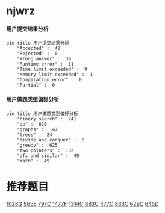 # njwrz

<!-- tabs:start -->



#### **用户提交结果分析**

```mermaid
pie title 用户提交结果分析
    "Accepted" :  42
    "Rejected" :  0
    "Wrong answer" :  36
    "Runtime error" :  11
    "Time limit exceeded" :  9
    "Memory limit exceeded" :  1
    "Compilation error" :  0
    "Partial" :  0
```

#### **用户做题类型偏好分析**

```mermaid
pie title 用户做题类型偏好分析
    "binary search" :  241
    "dp" :  820
    "graphs" :  147
    "trees" :  24
    "divide and conquer" :  0
    "greedy" :  625
    "two pointers" :  132
    "dfs and similar" :  49
    "math" :  49
```



<!-- tabs:end -->
# 推荐题目
[1028G](https://codeforces.com/contest/1028/problem/G)
[965E](https://codeforces.com/contest/965/problem/E)
[797C](https://codeforces.com/contest/797/problem/C)
[1477F](https://codeforces.com/contest/1477/problem/F)
[1314C](https://codeforces.com/contest/1314/problem/C)
[863C](https://codeforces.com/contest/863/problem/C)
[477C](https://codeforces.com/contest/477/problem/C)
[833C](https://codeforces.com/contest/833/problem/C)
[629C](https://codeforces.com/contest/629/problem/C)
[645D](https://codeforces.com/contest/645/problem/D)
